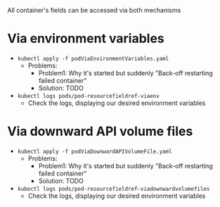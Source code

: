All container's fields can be accessed via both mechanisms

# Via environment variables
* `kubectl apply -f podViaEnvironmentVariables.yaml`
  * Problems:
    * Problem1: Why it's started but suddenly "Back-off restarting failed container"
    * Solution: TODO
* `kubectl logs pods/pod-resourcefieldref-viaenv`
  * Check the logs, displaying our desired environment variables

# Via downward API volume files
* `kubectl apply -f podViaDownwardAPIVolumeFile.yaml`
  * Problems:
    * Problem1: Why it's started but suddenly "Back-off restarting failed container"
    * Solution: TODO
* `kubectl logs pods/pod-resourcefieldref-viadownwardvolumefiles`
  * Check the logs, displaying our desired environment variables
